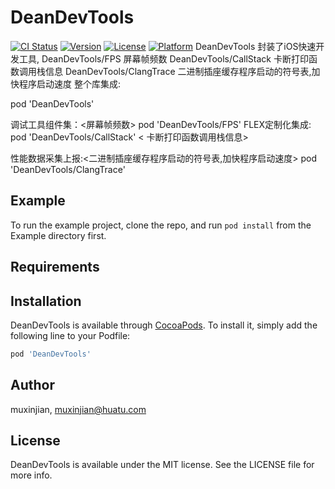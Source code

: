 # DeanDevTools

[![CI Status](https://img.shields.io/travis/muxinjian/DeanDevTools.svg?style=flat)](https://travis-ci.org/muxinjian/DeanDevTools)
[![Version](https://img.shields.io/cocoapods/v/DeanDevTools.svg?style=flat)](https://cocoapods.org/pods/DeanDevTools)
[![License](https://img.shields.io/cocoapods/l/DeanDevTools.svg?style=flat)](https://cocoapods.org/pods/DeanDevTools)
[![Platform](https://img.shields.io/cocoapods/p/DeanDevTools.svg?style=flat)](https://cocoapods.org/pods/DeanDevTools)
DeanDevTools 封装了iOS快速开发工具,
DeanDevTools/FPS 屏幕帧频数
DeanDevTools/CallStack 卡断打印函数调用栈信息
DeanDevTools/ClangTrace 二进制插座缓存程序启动的符号表,加快程序启动速度
整个库集成:

pod 'DeanDevTools'

调试工具组件集：<屏幕帧频数>
pod 'DeanDevTools/FPS'
FLEX定制化集成:
pod 'DeanDevTools/CallStack' < 卡断打印函数调用栈信息>

性能数据采集上报:<二进制插座缓存程序启动的符号表,加快程序启动速度>
pod 'DeanDevTools/ClangTrace'

## Example

To run the example project, clone the repo, and run `pod install` from the Example directory first.

## Requirements

## Installation

DeanDevTools is available through [CocoaPods](https://cocoapods.org). To install
it, simply add the following line to your Podfile:

```ruby
pod 'DeanDevTools'
```

## Author

muxinjian, muxinjian@huatu.com

## License

DeanDevTools is available under the MIT license. See the LICENSE file for more info.
